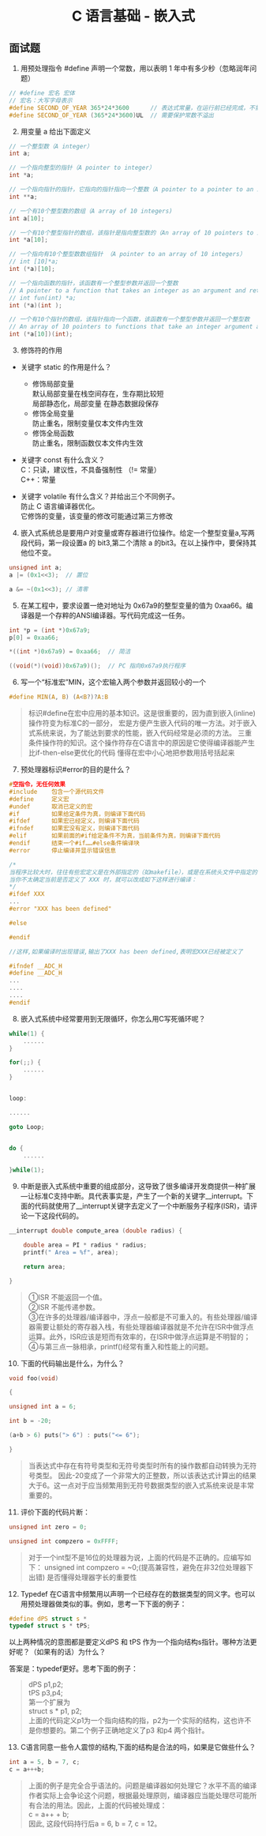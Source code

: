 <h1><center>C 语言基础 - 嵌入式</center></h2>

## 面试题
1. 用预处理指令 #define 声明一个常数，用以表明 1 年中有多少秒（忽略润年问题）  
```c
// #define 宏名 宏体
// 宏名：大写字母表示
#define SECOND_OF_YEAR 365*24*3600      // 表达式常量，在运行前已经完成，不需要考虑乘法效率问题
#define SECOND_OF_YEAR (365*24*3600)UL  // 需要保护常数不溢出
```
2. 用变量 a 给出下面定义
```c
// 一个整型数（A integer）
int a;

// 一个指向整型的指针（A pointer to integer） 
int *a;

// 一个指向指针的指针，它指向的指针指向一个整数（A pointer to a pointer to an integer) 
int **a;

// 一个有10个整型数的数组（A array of 10 integers)
int a[10];

// 一个有10个整型指针的数组，该指针是指向整型数的（An array of 10 pointers to integers）
int *a[10];

// 一个指向有10个整型数数组指针 （A pointer to an array of 10 integers）
// int [10]*a;
int (*a)[10];

// 一个指向函数的指针，该函数有一个整型参数并返回一个整数
// A pointer to a function that takes an integer as an argument and returns a integer
// int fun(int) *a;
int (*a)(int );

// 一个有10个指针的数组，该指针指向一个函数，该函数有一个整型参数并返回一个整型数
// An array of 10 pointers to functions that take an integer argument and return an integer
int (*a[10])(int);
```

3. 修饰符的作用
- 关键字 static 的作用是什么？
    - 修饰局部变量  
    默认局部变量在栈空间存在，生存期比较短  
    局部静态化，局部变量 在静态数据段保存
    - 修饰全局变量  
    防止重名，限制变量仅本文件内生效
    - 修饰全局函数  
    防止重名，限制函数仅本文件内生效

- 关键字 const 有什么含义？  
C：只读，建议性，不具备强制性 （!= 常量）  
C++：常量

- 关键字 volatile 有什么含义？并给出三个不同例子。  
防止 C 语言编译器优化。  
它修饰的变量，该变量的修改可能通过第三方修改

4. 嵌入式系统总是要用户对变量或寄存器进行位操作。给定一个整型变量a,写两段代码，第一段设置a 的 bit3,第二个清除 a 的bit3。在以上操作中，要保持其他位不变。
```c
unsigned int a;
a |= (0x1<<3);  // 置位

a &= ~(0x1<<3); // 清零
```
5. 在某工程中，要求设置一绝对地址为 0x67a9的整型变量的值为 0xaa66。编译器是一个存粹的ANSI编译器。写代码完成这一任务。
```c
int *p = (int *)0x67a9;
p[0] = 0xaa66;

*((int *)0x67a9) = 0xaa66;  // 简洁

((void(*)(void))0x67a9)();  // PC 指向0x67a9执行程序
``` 

6. 写一个“标准宏”MIN，这个宏输入两个参数并返回较小的一个
```c
#define MIN(A, B) (A<B?)?A:B
```

> 标识#define在宏中应用的基本知识。这是很重要的，因为直到嵌入(inline)操作符变为标准C的一部分，
宏是方便产生嵌入代码的唯一方法。对于嵌入式系统来说，为了能达到要求的性能，嵌入代码经常是必须的方法。
三重条件操作符的知识。这个操作符存在C语言中的原因是它使得编译器能产生比if-then-else更优化的代码
懂得在宏中小心地把参数用括号括起来

7. 预处理器标识#error的目的是什么？
```c
#空指令，无任何效果
#include    包含一个源代码文件
#define     定义宏
#undef      取消已定义的宏
#if         如果给定条件为真，则编译下面代码
#ifdef      如果宏已经定义，则编译下面代码
#ifndef     如果宏没有定义，则编译下面代码
#elif       如果前面的#if给定条件不为真，当前条件为真，则编译下面代码
#endif      结束一个#if……#else条件编译块
#error      停止编译并显示错误信息
```
```c
/*
当程序比较大时，往往有些宏定义是在外部指定的（如makefile），或是在系统头文件中指定的，
当你不太确定当前是否定义了 XXX 时，就可以改成如下这样进行编译：
*/
#ifdef XXX
...
#error "XXX has been defined"

#else

#endif

//这样,如果编译时出现错误,输出了XXX has been defined,表明宏XXX已经被定义了

```
```c
#ifndef __ADC_H
#define __ADC_H	
...
....
....
#endif 
```
8. 嵌入式系统中经常要用到无限循环，你怎么用C写死循环呢？
```c
while(1) {
	......
}

for(;;) {
	......
}


loop:

......

goto Loop;


do {
	......
	
}while(1);

```
9. 中断是嵌入式系统中重要的组成部分，这导致了很多编译开发商提供一种扩展—让标准C支持中断。具代表事实是，产生了一个新的关键字__interrupt。下面的代码就使用了__interrupt关键字去定义了一个中断服务子程序(ISR)，请评论一下这段代码的。
```c
__interrupt double compute_area (double radius) {

    double area = PI * radius * radius;
    printf(" Area = %f", area);

    return area;

}
```
> ①ISR 不能返回一个值。  
②ISR 不能传递参数。  
③在许多的处理器/编译器中，浮点一般都是不可重入的。有些处理器/编译器需要让额处的寄存器入栈，有些处理器编译器就是不允许在ISR中做浮点运算。此外，ISR应该是短而有效率的，在ISR中做浮点运算是不明智的；  
④与第三点一脉相承，printf()经常有重入和性能上的问题。

10. 下面的代码输出是什么，为什么？
```c
void foo(void)

{

unsigned int a = 6;

int b = -20;

(a+b > 6) puts("> 6") : puts("<= 6");

}
```
> 当表达式中存在有符号类型和无符号类型时所有的操作数都自动转换为无符号类型。 因此-20变成了一个非常大的正整数，所以该表达式计算出的结果大于6。这一点对于应当频繁用到无符号数据类型的嵌入式系统来说是丰常重要的。

11. 评价下面的代码片断：
```c
unsigned int zero = 0;

unsigned int compzero = 0xFFFF;
```
> 对于一个int型不是16位的处理器为说，上面的代码是不正确的。应编写如下：
unsigned int compzero = ~0;(提高兼容性，避免在非32位处理器下出错)
是否懂得处理器字长的重要性

12. Typedef 在C语言中频繁用以声明一个已经存在的数据类型的同义字。也可以用预处理器做类似的事。例如，思考一下下面的例子：
```c
#define dPS struct s *
typedef struct s * tPS;
```
以上两种情况的意图都是要定义dPS 和 tPS 作为一个指向结构s指针。哪种方法更好呢？（如果有的话）为什么？

答案是：typedef更好。思考下面的例子：
> dPS p1,p2;  
tPS p3,p4;  
第一个扩展为  
struct s * p1, p2;  
上面的代码定义p1为一个指向结构的指，p2为一个实际的结构，这也许不是你想要的。第二个例子正确地定义了p3 和p4 两个指针。

13. C语言同意一些令人震惊的结构,下面的结构是合法的吗，如果是它做些什么？
```c
int a = 5, b = 7, c;
c = a+++b;
```
> 上面的例子是完全合乎语法的。问题是编译器如何处理它？水平不高的编译作者实际上会争论这个问题，根据最处理原则，编译器应当能处理尽可能所有合法的用法。因此，上面的代码被处理成：  
c = a++ + b;  
因此, 这段代码持行后a = 6, b = 7, c = 12。